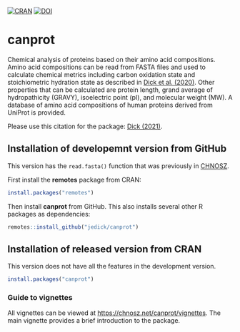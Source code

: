 <!-- badges: start -->
[![CRAN](https://img.shields.io/badge/dynamic/yaml?url=https%3A%2F%2Fcloud.r-project.org%2Fweb%2Fpackages%2Fcanprot%2FDESCRIPTION&query=%24.Version&logo=r&label=CRAN&color=4bc51e)](https://cran.r-project.org/package=canprot)
[![DOI](https://zenodo.org/badge/64122601.svg)](https://zenodo.org/badge/latestdoi/64122601)
<!-- badges: end -->

# canprot

Chemical analysis of proteins based on their amino acid compositions. Amino
acid compositions can be read from FASTA files and used to calculate chemical
metrics including carbon oxidation state and stoichiometric hydration state as
described in [Dick et al.  (2020)](https://doi.org/10.5194/bg-17-6145-2020).
Other properties that can be calculated are protein length, grand average of
hydropathicity (GRAVY), isoelectric point (pI), and molecular weight (MW). A
database of amino acid compositions of human proteins derived from UniProt is
provided.

Please use this citation for the package: [Dick (2021)](https://doi.org/10.1002/cso2.1007).

## Installation of developemnt version from GitHub

This version has the `read.fasta()` function that was previously in [CHNOSZ](https://github.com/jedick/CHNOSZ).

First install the **remotes** package from CRAN:

```R
install.packages("remotes")
```

Then install **canprot** from GitHub.
This also installs several other R packages as dependencies:

```R
remotes::install_github("jedick/canprot")
```

## Installation of released version from CRAN

This version does not have all the features in the development version.

```R
install.packages("canprot")
```

### Guide to vignettes

All vignettes can be viewed at <https://chnosz.net/canprot/vignettes>.
The main vignette provides a brief introduction to the package.
